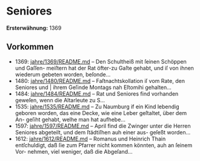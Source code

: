 # Seniores

**Ersterwähnung:** 1369

## Vorkommen
- 1369: [jahre/1369/README.md](../jahre/1369/README.md) – Den Schultheiß mit ſeinen Schöppen und Gaſſen-
meiſtern hat der Rat öfter-zu Gaſte gehabt, und iſ von
ihnen wiederum gebeten worden, beſonde...
- 1480: [jahre/1480/README.md](../jahre/1480/README.md) – Faſtnachtskollation iſ vom Rate, den Seniores und |
ihrem Geſinde Montags nah Eſtomihi gehalten...
- 1484: [jahre/1484/README.md](../jahre/1484/README.md) – Rat und Seniores find vorhanden geweſen, wenn die
Altarleute zu S...
- 1535: [jahre/1535/README.md](../jahre/1535/README.md) – Zu Naumburg if ein Kind lebendig geboren worden,
das eine Decke, wie eine Leber geſtaltet, über dem An-
geſiht gehabt, welhe man hat aufhebe...
- 1597: [jahre/1597/README.md](../jahre/1597/README.md) – April find die Zwinger unter die Herren
Seniores abgeteilt, und dem ſtädtiſhen auh einer aus-
geſeßt worden...
- 1612: [jahre/1612/README.md](../jahre/1612/README.md) – Romanus und Heinrich Thain entſchuldigt, daß ſie
zum Pfarrer nicht kommen könnten, auh an ſeinem Vor-
nehmen, viel weniger, daß die Abgeſand...
